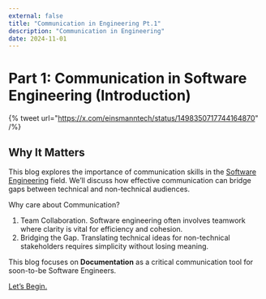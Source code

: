 ```yaml
---
external: false
title: "Communication in Engineering Pt.1"
description: "Communication in Engineering"
date: 2024-11-01
---
```

# Part 1: Communication in Software Engineering (Introduction)

{% tweet url="https://x.com/einsmanntech/status/1498350717744164870" /%}

## Why It Matters

This blog explores the importance of communication skills in the [Software Engineering](https://www.coursera.org/articles/software-engineer) field. We’ll discuss how effective communication can bridge gaps between technical and non-technical audiences.

Why care about Communication?
1. Team Collaboration. Software engineering often involves teamwork where clarity is vital for efficiency and cohesion.
2. Bridging the Gap. Translating technical ideas for non-technical stakeholders requires simplicity without losing meaning.

This blog focuses on **Documentation** as a critical communication tool for soon-to-be Software Engineers.

[Let’s Begin.](../communication2)

